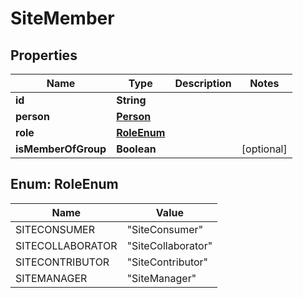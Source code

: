 # SiteMember

## Properties
Name | Type | Description | Notes
------------ | ------------- | ------------- | -------------
**id** | **String** |  | 
**person** | [**Person**](Person.md) |  | 
**role** | [**RoleEnum**](#RoleEnum) |  | 
**isMemberOfGroup** | **Boolean** |  |  [optional]

<a name="RoleEnum"></a>
## Enum: RoleEnum
Name | Value
---- | -----
SITECONSUMER | &quot;SiteConsumer&quot;
SITECOLLABORATOR | &quot;SiteCollaborator&quot;
SITECONTRIBUTOR | &quot;SiteContributor&quot;
SITEMANAGER | &quot;SiteManager&quot;
